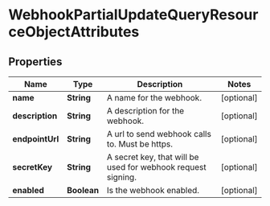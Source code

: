 # WebhookPartialUpdateQueryResourceObjectAttributes

## Properties
Name | Type | Description | Notes
------------ | ------------- | ------------- | -------------
**name** | **String** | A name for the webhook. |  [optional]
**description** | **String** | A description for the webhook. |  [optional]
**endpointUrl** | **String** | A url to send webhook calls to. Must be https. |  [optional]
**secretKey** | **String** | A secret key, that will be used for webhook request signing. |  [optional]
**enabled** | **Boolean** | Is the webhook enabled. |  [optional]
